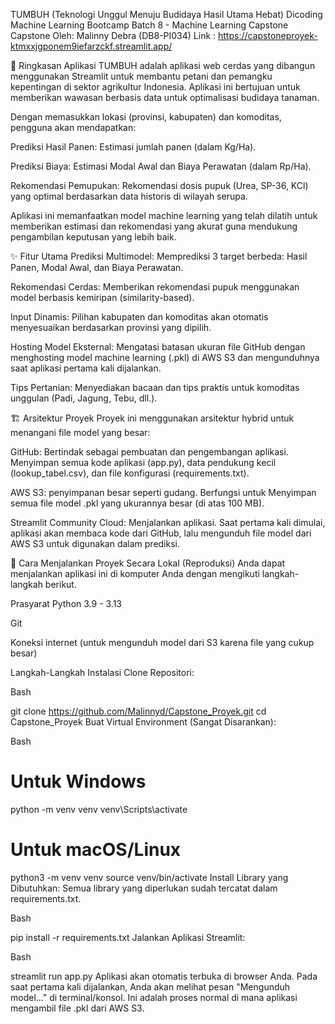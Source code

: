 TUMBUH (Teknologi Unggul Menuju Budidaya Hasil Utama Hebat)
Dicoding Machine Learning Bootcamp Batch 8 - Machine Learning Capstone  Capstone Oleh: Malinny Debra (DB8-PI034)
Link : https://capstoneproyek-ktmxxjgponem9iefarzckf.streamlit.app/

📝 Ringkasan Aplikasi
TUMBUH adalah aplikasi web cerdas yang dibangun menggunakan Streamlit untuk membantu petani dan pemangku kepentingan di sektor agrikultur Indonesia. Aplikasi ini bertujuan untuk memberikan wawasan berbasis data untuk optimalisasi budidaya tanaman.

Dengan memasukkan lokasi (provinsi, kabupaten) dan komoditas, pengguna akan mendapatkan:

Prediksi Hasil Panen: Estimasi jumlah panen (dalam Kg/Ha).

Prediksi Biaya: Estimasi Modal Awal dan Biaya Perawatan (dalam Rp/Ha).

Rekomendasi Pemupukan: Rekomendasi dosis pupuk (Urea, SP-36, KCl) yang optimal berdasarkan data historis di wilayah serupa.

Aplikasi ini memanfaatkan model machine learning yang telah dilatih untuk memberikan estimasi dan rekomendasi yang akurat guna mendukung pengambilan keputusan yang lebih baik.

✨ Fitur Utama
Prediksi Multimodel: Memprediksi 3 target berbeda: Hasil Panen, Modal Awal, dan Biaya Perawatan.

Rekomendasi Cerdas: Memberikan rekomendasi pupuk menggunakan model berbasis kemiripan (similarity-based).

Input Dinamis: Pilihan kabupaten dan komoditas akan otomatis menyesuaikan berdasarkan provinsi yang dipilih.

Hosting Model Eksternal: Mengatasi batasan ukuran file GitHub dengan menghosting model machine learning (.pkl) di AWS S3 dan mengunduhnya saat aplikasi pertama kali dijalankan.

Tips Pertanian: Menyediakan bacaan dan tips praktis untuk komoditas unggulan (Padi, Jagung, Tebu, dll.).

🏗️ Arsitektur Proyek
Proyek ini menggunakan arsitektur hybrid untuk menangani file model yang besar:

GitHub: Bertindak sebagai pembuatan dan pengembangan aplikasi. Menyimpan semua kode aplikasi (app.py), data pendukung kecil (lookup_tabel.csv), dan file konfigurasi (requirements.txt).

AWS S3: penyimpanan besar seperti gudang. Berfungsi untuk Menyimpan semua file model .pkl yang ukurannya besar (di atas 100 MB).

Streamlit Community Cloud: Menjalankan aplikasi. Saat pertama kali dimulai, aplikasi akan membaca kode dari GitHub, lalu mengunduh file model dari AWS S3 untuk digunakan dalam prediksi.

🚀 Cara Menjalankan Proyek Secara Lokal (Reproduksi)
Anda dapat menjalankan aplikasi ini di komputer Anda dengan mengikuti langkah-langkah berikut.

Prasyarat
Python 3.9 - 3.13

Git

Koneksi internet (untuk mengunduh model dari S3 karena file yang cukup besar)

Langkah-Langkah Instalasi
Clone Repositori:

Bash

git clone https://github.com/Malinnyd/Capstone_Proyek.git
cd Capstone_Proyek
Buat Virtual Environment (Sangat Disarankan):

Bash

# Untuk Windows
python -m venv venv
venv\Scripts\activate

# Untuk macOS/Linux
python3 -m venv venv
source venv/bin/activate
Install Library yang Dibutuhkan: Semua library yang diperlukan sudah tercatat dalam requirements.txt.

Bash

pip install -r requirements.txt
Jalankan Aplikasi Streamlit:

Bash

streamlit run app.py
Aplikasi akan otomatis terbuka di browser Anda. Pada saat pertama kali dijalankan, Anda akan melihat pesan "Mengunduh model..." di terminal/konsol. Ini adalah proses normal di mana aplikasi mengambil file .pkl dari AWS S3.
